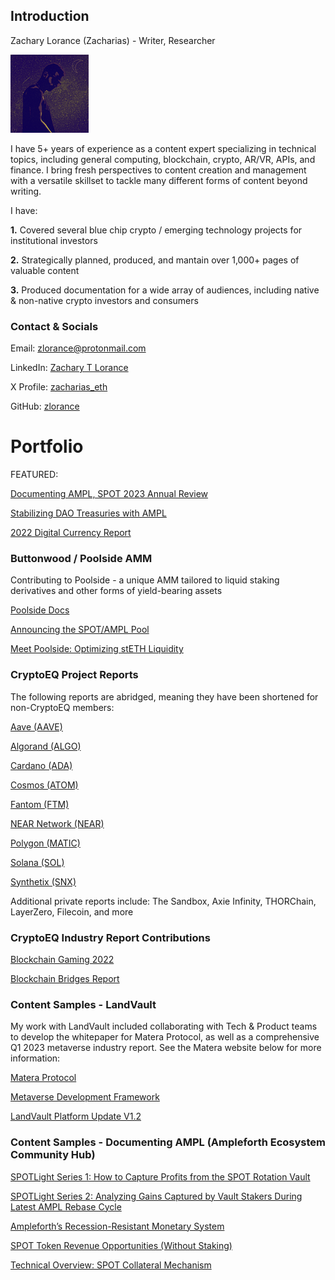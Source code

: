 ## Introduction

Zachary Lorance (Zacharias) - Writer, Researcher


![profile_picture](profile-pic.png)


I have 5+ years of experience as a content expert specializing in technical topics, including general computing, blockchain, crypto, AR/VR, APIs, and finance. I bring fresh perspectives to content creation and management with a versatile skillset to tackle many different forms of content beyond writing.

I have:

**1.** Covered several blue chip crypto / emerging technology projects for institutional investors

**2.** Strategically planned, produced, and mantain over 1,000+ pages of valuable content

**3.** Produced documentation for a wide array of audiences, including native & non-native crypto investors and consumers


### Contact & Socials

Email: zlorance@protonmail.com

LinkedIn: 
[Zachary T Lorance](https://www.linkedin.com/in/zacharytlorance/)

X Profile:
[zacharias_eth](https://twitter.com/zacharias_eth)

GitHub:
[zlorance](https://github.com/zlorance)


# Portfolio

FEATURED:

[Documenting AMPL, SPOT 2023 Annual Review](https://documentingampl.medium.com/documenting-ampl-spot-2023-annual-review-5471ebbfbb3d)

[Stabilizing DAO Treasuries with AMPL](https://medium.com/@documentingampl/stabilizing-dao-treasuries-with-ampleforth-an-elastic-supply-approach-for-long-term-resilience-in-1ce7b0958989)

[2022 Digital Currency Report](currency-report-2022.pdf)




### Buttonwood / Poolside AMM

Contributing to Poolside - a unique AMM tailored to liquid staking derivatives and other forms of yield-bearing assets

[Poolside Docs](https://docs.poolside.party/overview/poolside)

[Announcing the SPOT/AMPL Pool](https://substack.poolside.party/p/announcing-the-spotampl-pool)

[Meet Poolside: Optimizing stETH Liquidity](https://substack.poolside.party/p/meet-poolside-optimizing-steth-liquidity)




### CryptoEQ Project Reports

The following reports are abridged, meaning they have been shortened for non-CryptoEQ members:

[Aave (AAVE)](https://www.cryptoeq.io/corereports/aave-abridged)

[Algorand (ALGO)](https://www.cryptoeq.io/corereports/algorand-abridged)

[Cardano (ADA)](https://www.cryptoeq.io/corereports/cardano-abridged)

[Cosmos (ATOM)](https://www.cryptoeq.io/corereports/cosmos-abridged)

[Fantom (FTM)](https://www.cryptoeq.io/corereports/fantom-abridged)

[NEAR Network (NEAR)](https://www.cryptoeq.io/corereports/near-protocol-abridged)

[Polygon (MATIC)](https://www.cryptoeq.io/corereports/polygon-abridged)

[Solana (SOL)](https://www.cryptoeq.io/corereports/solana-abridged)

[Synthetix (SNX)](https://www.cryptoeq.io/corereports/synthetix-abridged)

Additional private reports include: The Sandbox, Axie Infinity, THORChain, LayerZero, Filecoin, and more


### CryptoEQ Industry Report Contributions

[Blockchain Gaming 2022](https://www.cryptoeq.io/research/blockchain-gaming-2022)

[Blockchain Bridges Report](https://www.cryptoeq.io/research/bridge-report)




### Content Samples - LandVault

My work with LandVault included collaborating with Tech & Product teams to develop the whitepaper for Matera Protocol, as well as a comprehensive Q1 2023 metaverse industry report. See the Matera website below for more information:

[Matera Protocol](https://matera.landvault.io/)

[Metaverse Development Framework](https://landvault.io/blog/build-accelerate-scale)

[LandVault Platform Update V1.2](https://landvault.io/blog/landvault-platform-nov-update)




### Content Samples - Documenting AMPL (Ampleforth Ecosystem Community Hub)

[SPOTLight Series 1: How to Capture Profits from the SPOT Rotation Vault](https://documentingampl.medium.com/spotlight-series-1-how-to-capture-profits-from-the-spot-rotation-vault-79bbd9225071)

[SPOTLight Series 2: Analyzing Gains Captured by Vault Stakers During Latest AMPL Rebase Cycle](https://documentingampl.medium.com/spotlight-series-2-analyzing-gains-captured-by-vault-stakers-during-latest-ampl-rebase-cycle-1141aa8ca78a)

[Ampleforth’s Recession-Resistant Monetary System](https://documentingampl.medium.com/ampleforths-recession-resistant-monetary-system-reducing-risk-in-crypto-a9689cecf9cd)

[SPOT Token Revenue Opportunities (Without Staking)](https://documentingampl.medium.com/how-the-spot-token-offers-gains-without-staking-dad900a483b4)

[Technical Overview: SPOT Collateral Mechanism](https://documentingampl.medium.com/how-the-spot-token-achieves-a-stable-value-e769f7a94498)


